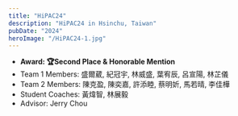 ```yaml
---
title: "HiPAC24"
description: "HiPAC24 in Hsinchu, Taiwan"
pubDate: "2024"
heroImage: "/HiPAC24-1.jpg"
---
```


- **Award: 🏆Second Place & Honorable Mention**
- Team 1 Members: 盛爾葳, 紀冠宇, 林威盛, 葉宥辰, 呂宣陽, 林芷儀
- Team 2 Members: 陳克盈, 陳奕嘉, 許添睦, 蔡明妡, 馬若晴, 李佳樺
- Student Coaches: 黃煒智, 林展毅
- Advisor: Jerry Chou
